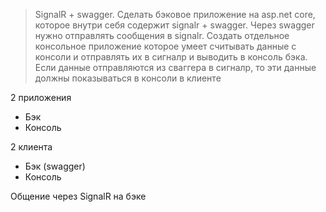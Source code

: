 
> SignalR + swagger. Сделать  бэковое приложение на asp.net core, которое внутри себя содержит signalr + swagger. Через swagger нужно отправлять сообщения в signalr. Создать отдельное консольное приложение которое умеет считывать данные с консоли и отправлять их в сигналр и выводить в консоль бэка. Если данные отправляются из сваггера в сигналр, то эти данные должны показываться в консоли в клиенте

2 приложения
- Бэк 
- Консоль

2 клиента
- Бэк (swagger)
- Консоль

Общение через SignalR на бэке